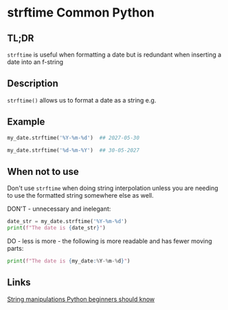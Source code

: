 strftime <a class="status common">Common Python</a>
=======

TL;DR
-----

`strftime` is useful when formatting a date but is redundant when inserting a date into an f-string

Description
-----------

`strftime()` allows us to format a date as a string e.g.

Example
-------

```python
my_date.strftime('%Y-%m-%d')  ## 2027-05-30

my_date.strftime('%d-%m-%Y')  ## 30-05-2027
```

When not to use
---------------

Don't use `strftime` when doing string interpolation unless you are needing to use the formatted string somewhere else as well.

DON'T - unnecessary and inelegant:

```python
date_str = my_date.strftime('%Y-%m-%d')
print(f"The date is {date_str}")
```

DO - less is more - the following is more readable and has fewer moving parts:


```python
print(f"The date is {my_date:%Y-%m-%d}")
```

Links
-----

[String manipulations Python beginners should know](https://www.bitecode.dev/p/string-manipulations-python-beginners)
